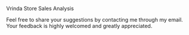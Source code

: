 Vrinda Store Sales Analysis

Feel free to share your suggestions by contacting me through my email. Your feedback is highly welcomed and greatly appreciated.
